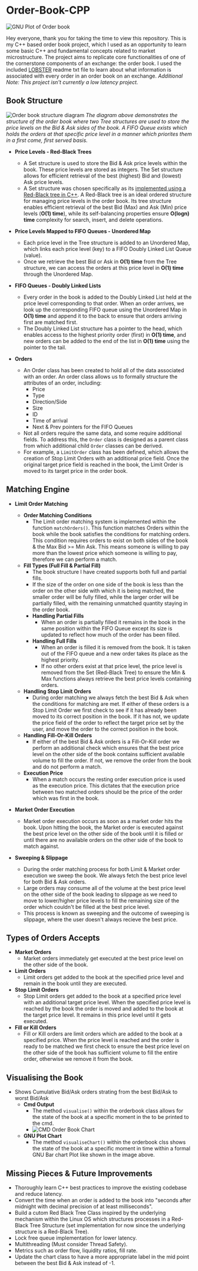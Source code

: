# Order-Book-CPP
![GNU Plot of Order book](./images/example-orderbook-chart.png)

Hey everyone, thank you for taking the time to view this repository. This is my C++ based order book project, which I used as an opportunity to learn some basic C++ and fundamental concepts related to market microstructure. The project aims to replicate core functionalities of one of the cornerstone components of an exchange: the order book. I used the included [LOBSTER](https://lobsterdata.com/) readme txt file to learn about what information is associated with every order in an order book on an exchange. *Additional Note: This project isn't currently a low latency project.*

## Book Structure

![Order book structure diagram](./images/orderbook-structure.png)
*The diagram above demonstrates the structure of the order book where two Tree structures are used to store the price levels on the Bid & Ask sides of the book. A FIFO Queue exists which holds the orders at that specific price level in a manner which priorites them in a first come, first served basis.*

- **Price Levels - Red-Black Trees**
    - A Set structure is used to store the Bid & Ask price levels within the book. These price levels are stored as integers. The Set structure allows for efficient retrieval of the best (highest) Bid and (lowest) Ask price levels.
    - A Set structure was chosen specifically as its [implemented using a Red-Black tree in C++](https://en.cppreference.com/w/cpp/container/set). A Red-Black tree is an ideal ordered structure for managing price levels in the order book. Its tree structure enables efficient retrieval of the best Bid (Max) and Ask (Min) price levels (**O(1) time**), while its self-balancing properties ensure **O(logn) time** complexity for search, insert, and delete operations.

- **Price Levels Mapped to FIFO Queues - Unordered Map**
    - Each price level in the Tree structure is added to an Unordered Map, which links each price level (key) to a FIFO Doubly Linked List Queue (value).
    - Once we retrieve the best Bid or Ask in **O(1) time** from the Tree structure, we can access the orders at this price level in **O(1) time** through the Unordered Map.


- **FIFO Queues - Doubly Linked Lists**
    - Every order in the book is added to the Doubly Linked List held at the price level corresponding to that order. When an order arrives, we look up the corresponding FIFO queue using the Unordered Map in **O(1) time** and append it to the back to ensure that orders arriving first are matched first.
    - The Doubly Linked List structure has a pointer to the head, which enables access to the highest priority order (first) in **O(1) time**, and new orders can be added to the end of the list in **O(1) time** using the pointer to the tail.


- **Orders**
    - An Order class has been created to hold all of the data associated with an order. An order class allows us to formally structure the attributes of an order, including:
        - Price
        - Type
        - Direction/Side
        - Size
        - ID
        - Time of arrival
        - Next & Prev pointers for the FIFO Queues
    - Not all orders require the same data, and some require additional fields. To address this, the `Order` class is designed as a parent class from which additional child `Order` classes can be derived.
    - For example, a `LimitOrder` class has been defined, which allows the creation of Stop Limit Orders with an additional price field. Once the original target price field is reached in the book, the Limit Order is moved to its target price in the order book.


## Matching Engine
- **Limit Order Matching**
    - **Order Matching Conditions**
        - The Limit order matching system is implemented within the function `matchOrders()`. This function matches Orders within the book while the book satisfies the conditions for matching orders. This condition requires orders to exist on both sides of the book & the Max Bid >= Min Ask. This means someone is willing to pay more than the lowest price which someone is willing to pay, therefore we can perform a match.
    - **Fill Types (Full Fill & Partial Fill)**
        - The book structure I have created supports both full and partial fills.
        - If the size of the order on one side of the book is less than the order on the other side with which it is being matched, the smaller order will be fully filled, while the larger order will be partially filled, with the remaining unmatched quantity staying in the order book.
        - **Handling Partial Fills**
            - When an order is partially filled it remains in the book in the same position within the FIFO Queue except its size is updated to reflect how much of the order has been filled.
        - **Handling Full Fills**
            - When an order is filled it is removed from the book. It is taken out of the FIFO queue and a new order takes its place as the highest priority.
            - If no other orders exist at that price level, the price level is removed from the Set (Red-Black Tree) to ensure the Min & Max functions always retrieve the best price levels containing orders.
    - **Handling Stop Limit Orders**
        - During order matching we always fetch the best Bid & Ask when the conditions for matching are met. If either of these orders is a Stop Limit Order we first check to see if it has already been moved to its correct position in the book. If it has not, we update the price field of the order to reflect the target price set by the user, and move the order to the correct position in the book.
    - **Handling Fill-Or-Kill Orders**
        - If either of the best Bid & Ask orders is a Fill-Or-Kill order we perform an additional check which ensures that the best price level on the other side of the book contains sufficient available volume to fill the order. If not, we remove the order from the book and do not perform a match.
    - **Execution Price**
        - When a match occurs the resting order execution price is used as the execution price. This dictates that the execution price between two matched orders should be the price of the order which was first in the book.

- **Market Order Execution**
    - Market order execution occurs as soon as a market order hits the book. Upon hitting the book, the Market order is executed against the best price level on the other side of the book until it is filled or until there are no available orders on the other side of the book to match against.

- **Sweeping & Slippage**
    - During the order matching process for both Limit & Market order execution we sweep the book. We always fetch the best price level for both Bid & Ask orders. 
    - Large orders may consume all of the volume at the best price level on the other side of the book leading to slippage as we need to move to lower/higher price levels to fill the remaining size of the order which couldn't be filled at the best price level. 
    - This process is known as sweeping and the outcome of sweeping is slippage, where the user doesn't always recieve the best price.

## Types of Orders Accepts
- **Market Orders**
    - Market orders immediately get executed at the best price level on the other side of the book.
- **Limit Orders**
    - Limit orders get added to the book at the specified price level and remain in the book until they are executed.
- **Stop Limit Orders**
    - Stop Limit orders get added to the book at a specified price level with an additional target price level. When the specified price level is reached by the book the order is moved and added to the book at the target price level. It remains in this price level until it gets executed.
- **Fill or Kill Orders**
    - Fill or Kill orders are limit orders which are added to the book at a specified price. When the price level is reached and the order is ready to be matched we first check to ensure the best price level on the other side of the book has sufficient volume to fill the entire order, otherwise we remove it from the book.

## Visualising the Book
- Shows Cumulative Bid/Ask orders strating from the best Bid/Ask to worst Bid/Ask
    - **Cmd Output**
        - The method `visualise()` within the orderbook class allows for the state of the book at a specific moment in the to be printed to the cmd.
        - ![CMD Order Book Chart](./images/example-cmd-orderbook-output.png)
    - **GNU Plot Chart**
        - The method `visualiseChart()` within the orderbook clss shows the state of the book at a specific moment in time within a formal GNU Bar chart Plot like shown in the image above.

## Missing Pieces & Future Improvements
- Thoroughly learn C++ best practices to improve the existing codebase and reduce latency.
- Convert the time when an order is added to the book into "seconds after midnight with decimal precision of at least milliseconds".
- Build a cutom Red Black Tree Class inspired by the underlying mechanism within the Linux OS which structures processes in a Red-Black Tree Structure (set implementation for now since the underlying structure is a Red-Black Tree).
- Lock free queue implementation for lower latency.
- Multithreading (Must consider Thread Safety).
- Metrics such as order flow, liquidity ratios, fill rate.
- Update the chart class to have a more appropriate label in the mid point between the best Bid & Ask instead of -1.

